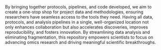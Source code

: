 By bringing together protocols, pipelines, and code developed, we aim to create a one-stop shop for project data and methodologies, ensuring researchers have seamless access to the tools they need. Having all data, protocols, and analysis pipelines in a single, well-organized location not only enhances collaboration but also accelerates discoveries, improves reproducibility, and fosters innovation. By streamlining data analysis and eliminating fragmentation, this repository empowers scientists to focus on advancing omics research and driving meaningful scientific breakthroughs.
